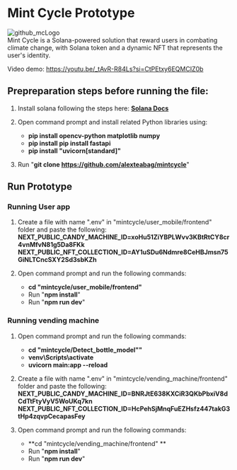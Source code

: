 # Mint Cycle Prototype
![github_mcLogo](https://github.com/alexteabag/mintcycle/assets/93482528/92ed8e72-3718-41d7-9b7a-3178b8facfe8)  
Mint Cycle is a Solana-powered solution that reward users in combating climate change, with Solana token and a dynamic NFT that represents the user's identity.   

Video demo: https://youtu.be/_tAvR-R84Ls?si=CtPEtxy6EQMCIZ0b

## Prepreparation steps before running the file:
1) Install solana following the steps here: **[Solana Docs](https://docs.solana.com/getstarted/local)**

2) Open command prompt and install related Python libraries using:
   - **pip install opencv-python matplotlib numpy**
   - **pip install pip install fastapi**
   - **pip install "uvicorn[standard]"**
  
3) Run "**git clone https://github.com/alexteabag/mintcycle**"  



## Run Prototype
### Running User app
1) Create a file with name ".env" in "mintcycle/user_mobile/frontend" folder and paste the following:
    **NEXT_PUBLIC_CANDY_MACHINE_ID=xoHu51ZiYBPLWvv3KBtRtCY8cr4vnMfvN81g5Da8FKk**
    **NEXT_PUBLIC_NFT_COLLECTION_ID=AY1uSDu6Ndmre8CeHBJmsn75GiNLTCncSXY2Sd3sbKZh**

2) Open command prompt and run the following commands:
   - **cd "mintcycle/user_mobile/frontend"**
   - Run "**npm install**"
   - Run "**npm run dev**"


  
### Running vending machine
1) Open command prompt and run the following commands:
   - **cd "mintcycle/Detect_bottle_model""**
   - **venv\Scripts\activate**
   - **uvicorn main:app --reload**

2) Create a file with name ".env" in "mintcycle/vending_machine/frontend" folder and paste the following:
    **NEXT_PUBLIC_CANDY_MACHINE_ID=BNRJtE638KXCiR3QKbPbxiV8dCdTtFtyVyV5WoUKq7kn**
    **NEXT_PUBLIC_NFT_COLLECTION_ID=HcPehSjMnqFuEZHsfz447takG3tHp4zqvpCecapasFey**

3) Open command prompt and run the following commands:
   - **cd "mintcycle/vending_machine/frontend" **
   - Run "**npm install**"
   - Run "**npm run dev**"
